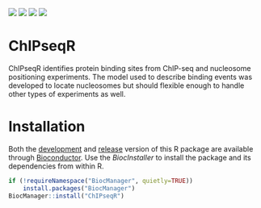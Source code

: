 ![](http://bioconductor.org/shields/availability/devel/ChIPseqR.svg)
![](http://bioconductor.org/shields/build/devel/bioc/ChIPseqR.svg)
![](http://bioconductor.org/shields/years-in-bioc/ChIPseqR.svg)
![](http://bioconductor.org/shields/downloads/ChIPseqR.svg)

# ChIPseqR
ChIPseqR identifies protein binding sites from ChIP-seq and nucleosome positioning experiments. 
The model used to describe binding events was developed to locate nucleosomes but should flexible enough to 
handle other types of experiments as well.

# Installation
Both the [development](http://bioconductor.org/packages/devel/bioc/html/ChIPseqR.html) and 
[release](http://bioconductor.org/packages/release/bioc/html/ChIPseqR.html) version of this R package
are available through [Bioconductor](http://bioconductor.org/). Use the *BiocInstaller* to install the
package and its dependencies from within R.

```r
if (!requireNamespace("BiocManager", quietly=TRUE))
    install.packages("BiocManager")
BiocManager::install("ChIPseqR")
```
